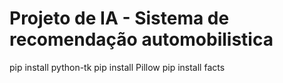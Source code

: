 # Projeto de IA - Sistema de recomendação automobilistica

pip install python-tk
pip install Pillow
pip install facts
